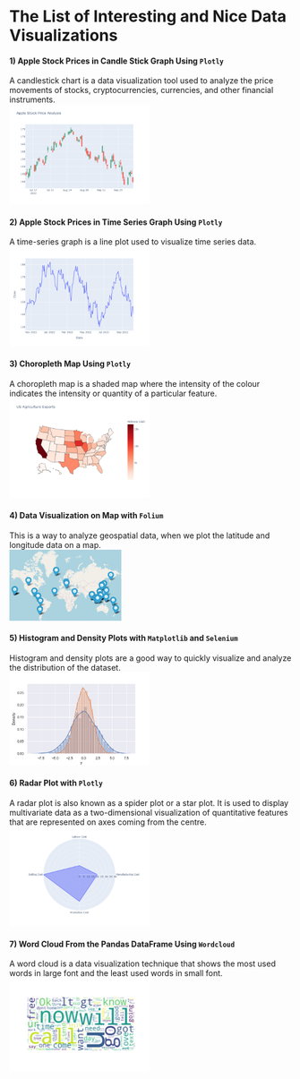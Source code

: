 # The List of Interesting and Nice Data Visualizations


#### 1) Apple Stock Prices in Candle Stick Graph Using `Plotly` <br>
A candlestick chart is a data visualization tool used to analyze the price movements of stocks, cryptocurrencies, currencies, and other financial instruments.<br>
<a href='/aapl_candle_chart/aapl_candle_chart.ipynb'><img src='/aapl_candle_chart/candlechart.png' width = 250></a>

#### 2) Apple Stock Prices in Time Series Graph Using `Plotly` <br>
A time-series graph is a line plot used to visualize time series data.<br>
<a href='/aapl_time_series/aapl_time_series.ipynb'><img src='/aapl_time_series/aapl_graph.png' width = 250></a>

#### 3) Choropleth Map Using `Plotly` <br>
A choropleth map is a shaded map where the intensity of the colour indicates the intensity or quantity of a particular feature. <br>
<a href='/choropleth_map/choropleth_map.ipynb'><img src='/choropleth_map/choropleth.png' width = 250></a>

#### 4) Data Visualization on Map with `Folium` <br>
This is a way to analyze geospatial data, when we plot the latitude and longitude data on a map.<br>
<a href='https://nbviewer.org/github/ZhuuukDS/Data-Visualizations/blob/main/data_map/data_on_map.ipynb'><img src='/data_map/map.png' width = 200></a>

#### 5) Histogram and Density Plots with `Matplotlib` and `Selenium` <br>
Histogram and density plots are a good way to quickly visualize and analyze the distribution of the dataset.<br>
<a href='dist_plot/hist_dens_plots .ipynb'><img src='/dist_plot/distplot.png' width = 250></a>

#### 6) Radar Plot with `Plotly` <br>
A radar plot is also known as a spider plot or a star plot. It is used to display multivariate data as a two-dimensional visualization of quantitative features that are represented on axes coming from the centre. <br>
<a href='/radar_plot/radar_plot.ipynb'><img src='/radar_plot/radar.png' width = 250></a>

#### 7) Word Cloud From the Pandas DataFrame Using `Wordcloud` <br>
A word cloud is a data visualization technique that shows the most used words in large font and the least used words in small font. <br>
<a href='/word_cloud/word_cloud.ipynb'><img src='/word_cloud/wordcloud.png' width = 250></a>

